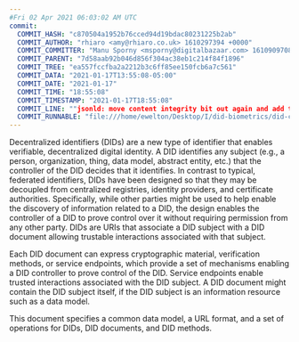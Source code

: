 ```yaml
---
#Fri 02 Apr 2021 06:03:02 AM UTC
commit:
  COMMIT_HASH: "c870504a1952b76cced94d19bdac80231225b2ab"
  COMMIT_AUTHOR: "rhiaro <amy@rhiaro.co.uk> 1610297394 +0000"
  COMMIT_COMMITTER: "Manu Sporny <msporny@digitalbazaar.com> 1610909708 -0500"
  COMMIT_PARENT: "7d58aab92b046d856f304ac38eb1c214f84f1896"
  COMMIT_TREE: "ea557fccfba2a2212b3c6ff85ee150fcb6a7c561"
  COMMIT_DATA: "2021-01-17T13:55:08-05:00"
  COMMIT_DATE: "2021-01-17"
  COMMIT_TIME: "18:55:08"
  COMMIT_TIMESTAMP: "2021-01-17T18:55:08"
  COMMIT_LINE: ""jsonld: move content integrity bit out again and add to security considerations"
  COMMIT_RUNNABLE: "file:///home/ewelton/Desktop/I/did-biometrics/did-core-dataset/analysis/gitinfo/c870504a1952b76cced94d19bdac80231225b2ab/snapshot/index.html"
---
```


<section id="abstract">
<p>
<a>Decentralized identifiers</a> (DIDs) are a new type of identifier that
enables verifiable, decentralized digital identity. A <a>DID</a> identifies any
subject (e.g., a person, organization, thing, data model, abstract entity, etc.)
that the controller of the <a>DID</a> decides that it identifies. In contrast to
typical, federated identifiers, DIDs have been designed so that they may be
decoupled from centralized registries, identity providers, and certificate
authorities. Specifically, while other parties might be used to help enable the
discovery of information related to a <a>DID</a>, the design enables the
controller of a <a>DID</a> to prove control over it without requiring permission
from any other party. <a>DIDs</a> are URIs that associate a <a>DID subject</a>
with a <a>DID document</a> allowing trustable interactions associated with that
subject.
    </p>
<p>
Each <a>DID document</a> can express cryptographic material, verification
methods, or <a>service endpoints</a>, which provide a set of mechanisms enabling
a <a>DID controller</a> to prove control of the <a>DID</a>. <a>Service
endpoints</a> enable trusted interactions associated with the <a>DID
subject</a>. A <a>DID document</a> might contain the <a>DID subject</a> itself,
if the <a>DID subject</a> is an information resource such as a data model.
    </p>
<p>
This document specifies a common data model, a URL format, and a set of
operations for <a>DIDs</a>, <a>DID documents</a>, and <a>DID methods</a>.
    </p>
</section>
